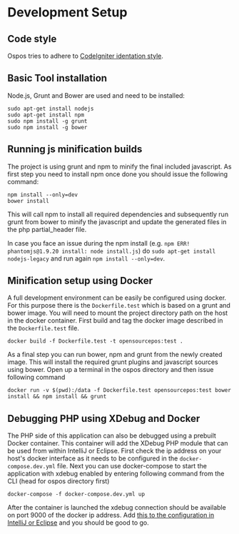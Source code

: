 # Development Setup
## Code style
Ospos tries to adhere to [CodeIgniter identation style](https://github.com/jekkos/opensourcepos/issues/389).

## Basic Tool installation
Node.js, Grunt and Bower are used and need to be installed:

    sudo apt-get install nodejs
    sudo apt-get install npm
    sudo npm install -g grunt
    sudo npm install -g bower

## Running js minification builds
The project is using grunt and npm to minify the final included javascript.
As first step you need to install npm once done you should issue the following command:

    npm install --only=dev
    bower install

This will call npm to install all required dependencies and subsequently run grunt from bower to minify the javascript and update the generated files in the php partial_header file.

In case you face an issue during the npm install (e.g. `npm ERR! phantomjs@1.9.20 install: node install.js`) do `sudo apt-get install nodejs-legacy` and run again `npm install --only=dev`.

## Minification setup using Docker
A full development environment can be easily be configured using docker. For this purpose there is the `Dockerfile.test` which is based on a grunt and bower image. You will need to mount the project directory path on the host in the docker container. First build and tag the docker image described in the `Dockerfile.test` file.

`docker build -f Dockerfile.test -t opensourcepos:test .`

As a final step you can run bower, npm and grunt from the newly created image. This will install the required grunt plugins and javascript sources using bower. Open up a terminal in the ospos directory and then issue following command

`docker run -v $(pwd):/data -f Dockerfile.test opensourcepos:test bower install && npm install && grunt`

## Debugging PHP using XDebug and Docker
The PHP side of this application can also be debugged using a prebuilt Docker container. This container will add the XDebug PHP module that can be used from within IntelliJ or Eclipse. First check the ip address on your host's docker interface as it needs to be configured in the `docker-compose.dev.yml` file. Next you can use docker-compose to start the application with xdebug enabled by entering following command from the CLI (head for ospos directory first)

`docker-compose -f docker-compose.dev.yml up`

After the container is launched the xdebug connection should be available on port 9000 of the docker ip address. Add [this to the configuration in IntelliJ or Eclipse](https://gist.github.com/chadrien/c90927ec2d160ffea9c4) and you should be good to go.

